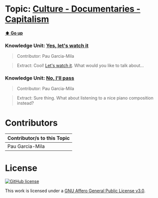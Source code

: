 # Topic: [Culture - Documentaries - Capitalism](../topics/culture-documentaries-capitalism.md) 
#### [:arrow_up: Go up](../README.md)

### Knowledge Unit: [Yes, let&#039;s watch it ](../knowledge_units/culture-documentaries-capitalism/yes-lets-watch-it.md)

> Contributor: Pau Garcia-Mila

> Extract: Cool! [Let&#039;s watch it](https://www.youtube.com/embed/t6m49vNjEGs). What would you like to talk about...


### Knowledge Unit: [No, I&#039;ll pass ](../knowledge_units/culture-documentaries-capitalism/no-ill-pass.md)

> Contributor: Pau Garcia-Mila

> Extract: Sure thing. What about listening to a nice piano composition instead?


# Contributors

| Contributor/s to this Topic |
| - |  
| Pau Garcia-Mila |    


# License
[![GitHub license](https://img.shields.io/github/license/inbrainz/cerebro)](https://github.com/inbrainz/cerebro/blob/master/LICENSE)

This work is licensed under a [GNU Affero General Public License v3.0](https://www.gnu.org/licenses/agpl-3.0.txt).